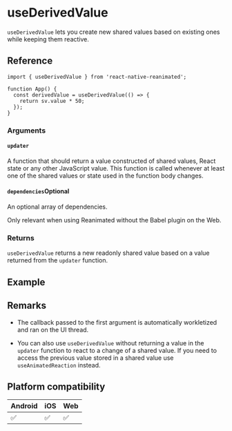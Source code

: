 # useDerivedValue

`useDerivedValue` lets you create new shared values based on existing ones while keeping them reactive.

## Reference

```
import { useDerivedValue } from 'react-native-reanimated';

function App() {
  const derivedValue = useDerivedValue(() => {
    return sv.value * 50;
  });
}
```

### Arguments

#### `updater`

A function that should return a value constructed of shared values, React state or any other JavaScript value. This function is called whenever at least one of the shared values or state used in the function body changes.

#### `dependencies`Optional

An optional array of dependencies.

Only relevant when using Reanimated without the Babel plugin on the Web.

### Returns

`useDerivedValue` returns a new readonly shared value based on a value returned from the `updater` function.

## Example

## Remarks

* The callback passed to the first argument is automatically workletized and ran on the UI thread.

* You can also use `useDerivedValue` without returning a value in the `updater` function to react to a change of a shared value. If you need to access the previous value stored in a shared value use `useAnimatedReaction` instead.

## Platform compatibility

|Android|iOS|Web|
|-|-|-|
|✅|✅|✅|
